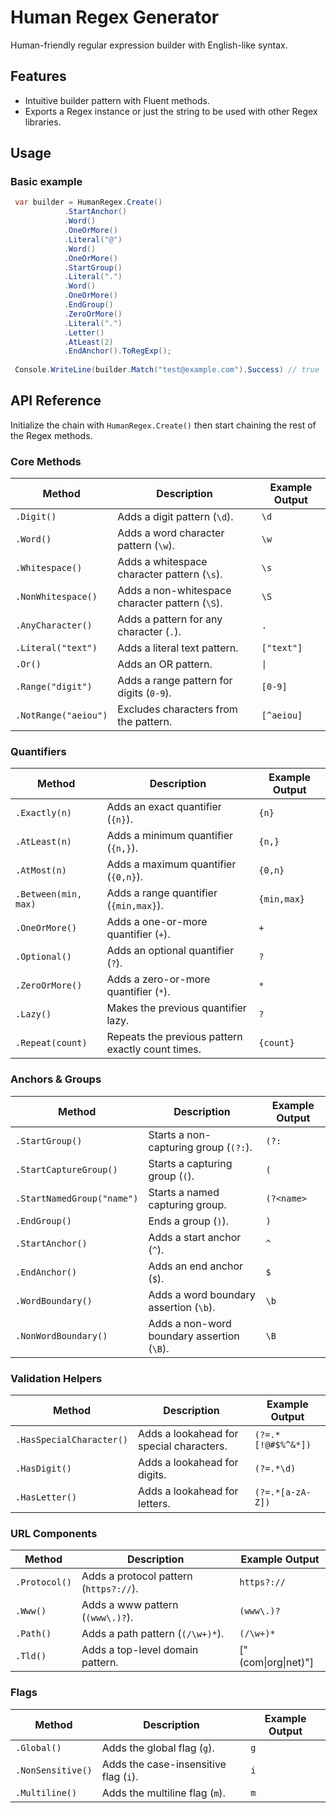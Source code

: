 # Human Regex Generator

Human-friendly regular expression builder with English-like syntax.

## Features

- Intuitive builder pattern with Fluent methods.
- Exports a Regex instance or just the string to be used with other Regex libraries.

## Usage

### Basic example

```csharp
 var builder = HumanRegex.Create()
            .StartAnchor()
            .Word()
            .OneOrMore()
            .Literal("@")
            .Word()
            .OneOrMore()
            .StartGroup()
            .Literal(".")
            .Word()
            .OneOrMore()
            .EndGroup()
            .ZeroOrMore()
            .Literal(".")
            .Letter()
            .AtLeast(2)
            .EndAnchor().ToRegExp();
 
 Console.WriteLine(builder.Match("test@example.com").Success) // true
```
## API Reference

Initialize the chain with `HumanRegex.Create()` then start chaining the rest of the Regex methods.

### Core Methods

| Method               | Description                                     | Example Output |
|----------------------| ----------------------------------------------- | -------------- |
| `.Digit()`           | Adds a digit pattern (`\d`).                    | `\d`           |
| `.Word()`            | Adds a word character pattern (`\w`).           | `\w`           |
| `.Whitespace()`      | Adds a whitespace character pattern (`\s`).     | `\s`           |
| `.NonWhitespace()`   | Adds a non-whitespace character pattern (`\S`). | `\S`           |
| `.AnyCharacter()`    | Adds a pattern for any character (`.`).         | `.`            |
| `.Literal("text")`   | Adds a literal text pattern.                    | `["text"]`     |
| `.Or()`              | Adds an OR pattern.                             | `\|`           |
| `.Range("digit")`    | Adds a range pattern for digits (`0-9`).        | `[0-9]`        |
| `.NotRange("aeiou")` | Excludes characters from the pattern.           | `[^aeiou]`     |

### Quantifiers

| Method               | Description                                       | Example Output |
|----------------------| ------------------------------------------------- | -------------- |
| `.Exactly(n)`        | Adds an exact quantifier (`{n}`).                 | `{n}`          |
| `.AtLeast(n)`        | Adds a minimum quantifier (`{n,}`).               | `{n,}`         |
| `.AtMost(n)`         | Adds a maximum quantifier (`{0,n}`).              | `{0,n}`        |
| `.Between(min, max)` | Adds a range quantifier (`{min,max}`).            | `{min,max}`    |
| `.OneOrMore()`       | Adds a one-or-more quantifier (`+`).              | `+`            |
| `.Optional()`        | Adds an optional quantifier (`?`).                | `?`            |
| `.ZeroOrMore()`      | Adds a zero-or-more quantifier (`*`).             | `*`            |
| `.Lazy()`            | Makes the previous quantifier lazy.               | `?`            |
| `.Repeat(count)`     | Repeats the previous pattern exactly count times. | `{count}`      |

### Anchors & Groups

| Method                     | Description                                | Example Output |
|----------------------------| ------------------------------------------ | -------------- |
| `.StartGroup()`            | Starts a non-capturing group (`(?:`).      | `(?:`          |
| `.StartCaptureGroup()`     | Starts a capturing group (`(`).            | `(`            |
| `.StartNamedGroup("name")` | Starts a named capturing group.            | `(?<name>`     |
| `.EndGroup()`              | Ends a group (`)`).                        | `)`            |
| `.StartAnchor()`           | Adds a start anchor (`^`).                 | `^`            |
| `.EndAnchor()`             | Adds an end anchor (`$`).                  | `$`            |
| `.WordBoundary()`          | Adds a word boundary assertion (`\b`).     | `\b`           |
| `.NonWordBoundary()`       | Adds a non-word boundary assertion (`\B`). | `\B`           |

### Validation Helpers

| Method                   | Description                              | Example Output     |
|--------------------------| ---------------------------------------- | ------------------ |
| `.HasSpecialCharacter()` | Adds a lookahead for special characters. | `(?=.*[!@#$%^&*])` |
| `.HasDigit()`            | Adds a lookahead for digits.             | `(?=.*\d)`         |
| `.HasLetter()`           | Adds a lookahead for letters.            | `(?=.*[a-zA-Z])`   |

### URL Components

| Method        | Description                            | Example Output            |
|---------------| -------------------------------------- | ------------------------- |
| `.Protocol()` | Adds a protocol pattern (`https?://`). | `https?://`               |
| `.Www()`      | Adds a www pattern (`(www\.)?`).       | `(www\.)?`                |
| `.Path()`     | Adds a path pattern (`(/\w+)*`).       | `(/\w+)*`                 |
| `.Tld()`      | Adds a top-level domain pattern.       | \[\"\(com\|org\|net\)\"\] |

### Flags

| Method            | Description                           | Example Output |
|-------------------| ------------------------------------- | -------------- |
| `.Global()`       | Adds the global flag (`g`).           | `g`            |
| `.NonSensitive()` | Adds the case-insensitive flag (`i`). | `i`            |
| `.Multiline()`    | Adds the multiline flag (`m`).        | `m`            |

